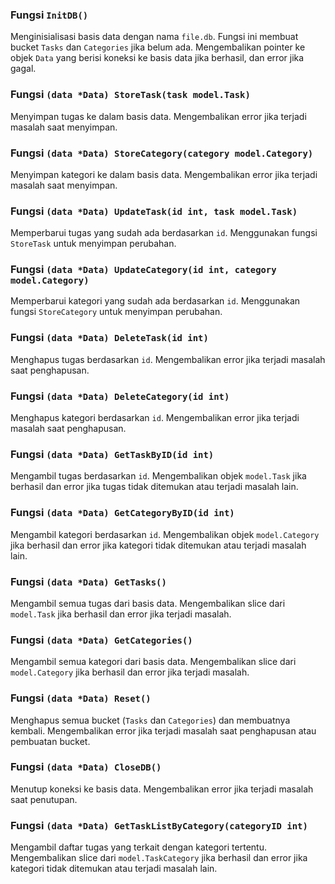 ### Fungsi `InitDB()`

Menginisialisasi basis data dengan nama `file.db`. Fungsi ini membuat bucket `Tasks` dan `Categories` jika belum ada. Mengembalikan pointer ke objek `Data` yang berisi koneksi ke basis data jika berhasil, dan error jika gagal.

### Fungsi `(data *Data) StoreTask(task model.Task)`

Menyimpan tugas ke dalam basis data. Mengembalikan error jika terjadi masalah saat menyimpan.

### Fungsi `(data *Data) StoreCategory(category model.Category)`

Menyimpan kategori ke dalam basis data. Mengembalikan error jika terjadi masalah saat menyimpan.

### Fungsi `(data *Data) UpdateTask(id int, task model.Task)`

Memperbarui tugas yang sudah ada berdasarkan `id`. Menggunakan fungsi `StoreTask` untuk menyimpan perubahan.

### Fungsi `(data *Data) UpdateCategory(id int, category model.Category)`

Memperbarui kategori yang sudah ada berdasarkan `id`. Menggunakan fungsi `StoreCategory` untuk menyimpan perubahan.

### Fungsi `(data *Data) DeleteTask(id int)`

Menghapus tugas berdasarkan `id`. Mengembalikan error jika terjadi masalah saat penghapusan.

### Fungsi `(data *Data) DeleteCategory(id int)`

Menghapus kategori berdasarkan `id`. Mengembalikan error jika terjadi masalah saat penghapusan.

### Fungsi `(data *Data) GetTaskByID(id int)`

Mengambil tugas berdasarkan `id`. Mengembalikan objek `model.Task` jika berhasil dan error jika tugas tidak ditemukan atau terjadi masalah lain.

### Fungsi `(data *Data) GetCategoryByID(id int)`

Mengambil kategori berdasarkan `id`. Mengembalikan objek `model.Category` jika berhasil dan error jika kategori tidak ditemukan atau terjadi masalah lain.

### Fungsi `(data *Data) GetTasks()`

Mengambil semua tugas dari basis data. Mengembalikan slice dari `model.Task` jika berhasil dan error jika terjadi masalah.

### Fungsi `(data *Data) GetCategories()`

Mengambil semua kategori dari basis data. Mengembalikan slice dari `model.Category` jika berhasil dan error jika terjadi masalah.

### Fungsi `(data *Data) Reset()`

Menghapus semua bucket (`Tasks` dan `Categories`) dan membuatnya kembali. Mengembalikan error jika terjadi masalah saat penghapusan atau pembuatan bucket.

### Fungsi `(data *Data) CloseDB()`

Menutup koneksi ke basis data. Mengembalikan error jika terjadi masalah saat penutupan.

### Fungsi `(data *Data) GetTaskListByCategory(categoryID int)`

Mengambil daftar tugas yang terkait dengan kategori tertentu. Mengembalikan slice dari `model.TaskCategory` jika berhasil dan error jika kategori tidak ditemukan atau terjadi masalah lain.

